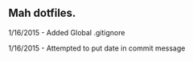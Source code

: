 ## Mah dotfiles.

1/16/2015 - Added Global .gitignore

1/16/2015 - Attempted to put date in commit message
